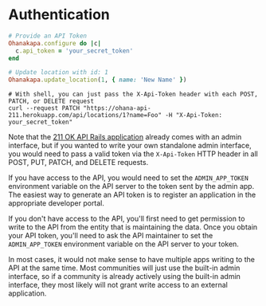 # Authentication

```ruby
# Provide an API Token
Ohanakapa.configure do |c|
  c.api_token = 'your_secret_token'
end

# Update location with id: 1
Ohanakapa.update_location(1, { name: 'New Name' })
```

```shell
# With shell, you can just pass the X-Api-Token header with each POST, PATCH, or DELETE request
curl --request PATCH "https://ohana-api-211.herokuapp.com/api/locations/1?name=Foo" -H "X-Api-Token: your_secret_token"
```

Note that the [211 OK API Rails application](https://ohana-api-211.herokuapp.com/admin)
already comes with an admin interface, but if you wanted to write your own
standalone admin interface, you would need to pass a valid token via the
`X-Api-Token` HTTP header in all POST, PUT, PATCH, and DELETE requests.

If you have access to the API, you would need to set the `ADMIN_APP_TOKEN`
environment variable on the API server to the token sent by the admin app.
The easiest way to generate an API token is to register an application in the
appropriate developer portal.

If you don't have access to the API, you'll first need to get permission to
write to the API from the entity that is maintaining the data. Once you obtain your API token, 
you'll need to ask the API maintainer to set the `ADMIN_APP_TOKEN` 
environment variable on the API server to your token.

In most cases, it would not make sense to have multiple apps writing to the API
at the same time. Most communities will just use the built-in admin interface,
so if a community is already actively using the built-in admin interface, they
most likely will not grant write access to an external application.
